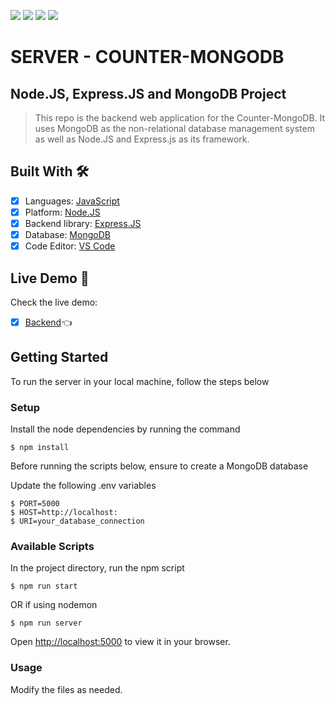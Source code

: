 ![](https://img.shields.io/badge/Node.JS-%23339933)
![](https://img.shields.io/badge/MongoDB-%2347A248)
![](https://img.shields.io/badge/Express.JS-%23339933)
![](https://img.shields.io/badge/Railway-%230B0D0E)

# SERVER - COUNTER-MONGODB

## Node.JS, Express.JS and MongoDB Project

> This repo is the backend web application for the Counter-MongoDB.
It uses MongoDB as the non-relational database management system as well as Node.JS and Express.js as its framework.

## Built With 🛠️

- [x] Languages: [JavaScript](https://www.javascript.com/)
- [x] Platform: [Node.JS](https://nodejs.org/en/)
- [x] Backend library: [Express.JS](https://expressjs.com/)
- [x] Database: [MongoDB](https://www.mongodb.com/home)
- [x] Code Editor: [VS Code](https://code.visualstudio.com/)

## Live Demo 🔗

Check the live demo:
- [x] [Backend](https://counter-mongodb-server.up.railway.app/)👈

## Getting Started

To run the server in your local machine, follow the steps below

### Setup

Install the node dependencies by running the command

```
$ npm install
```

Before running the scripts below, ensure to create a MongoDB database

Update the following .env variables
```
$ PORT=5000
$ HOST=http://localhost:
$ URI=your_database_connection
```

### Available Scripts

In the project directory, run the npm script

```
$ npm run start
```

OR if using nodemon

```
$ npm run server
```

Open [http://localhost:5000](http://localhost:5000) to view it in your browser.

### Usage

Modify the files as needed.


